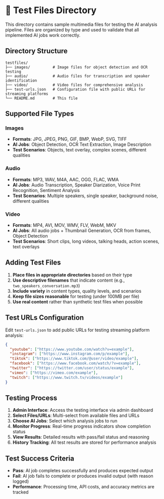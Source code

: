 # 🧪 Test Files Directory

This directory contains sample multimedia files for testing the AI analysis pipeline. Files are organized by type and used to validate that all implemented AI jobs work correctly.

## Directory Structure

```
testfiles/
├── images/          # Image files for object detection and OCR testing
├── audio/           # Audio files for transcription and speaker identification
├── video/           # Video files for comprehensive analysis
├── test-urls.json   # Configuration file with public URLs for streaming platforms
└── README.md        # This file
```

## Supported File Types

### Images
- **Formats**: JPG, JPEG, PNG, GIF, BMP, WebP, SVG, TIFF
- **AI Jobs**: Object Detection, OCR Text Extraction, Image Description
- **Test Scenarios**: Objects, text overlay, complex scenes, different qualities

### Audio
- **Formats**: MP3, WAV, M4A, AAC, OGG, FLAC, WMA
- **AI Jobs**: Audio Transcription, Speaker Diarization, Voice Print Recognition, Sentiment Analysis
- **Test Scenarios**: Multiple speakers, single speaker, background noise, different qualities

### Video
- **Formats**: MP4, AVI, MOV, WMV, FLV, WebM, MKV
- **AI Jobs**: All audio jobs + Thumbnail Generation, OCR from frames, Object Detection
- **Test Scenarios**: Short clips, long videos, talking heads, action scenes, text overlays

## Adding Test Files

1. **Place files in appropriate directories** based on their type
2. **Use descriptive filenames** that indicate content (e.g., `two_speakers_conversation.mp3`)
3. **Include variety** in content types, quality levels, and scenarios
4. **Keep file sizes reasonable** for testing (under 100MB per file)
5. **Use real content** rather than synthetic test files when possible

## Test URLs Configuration

Edit `test-urls.json` to add public URLs for testing streaming platform analysis:

```json
{
  "youtube": ["https://www.youtube.com/watch?v=example"],
  "instagram": ["https://www.instagram.com/p/example"],
  "tiktok": ["https://www.tiktok.com/@user/video/example"],
  "facebook": ["https://www.facebook.com/watch/?v=example"],
  "twitter": ["https://twitter.com/user/status/example"],
  "vimeo": ["https://vimeo.com/example"],
  "twitch": ["https://www.twitch.tv/videos/example"]
}
```

## Testing Process

1. **Admin Interface**: Access the testing interface via admin dashboard
2. **Select Files/URLs**: Multi-select from available files and URLs
3. **Choose AI Jobs**: Select which analysis jobs to run
4. **Monitor Progress**: Real-time progress indicators show completion status
5. **View Results**: Detailed results with pass/fail status and reasoning
6. **History Tracking**: All test results are stored for performance analysis

## Test Success Criteria

- **Pass**: AI job completes successfully and produces expected output
- **Fail**: AI job fails to complete or produces invalid output (with reason logged)
- **Performance**: Processing time, API costs, and accuracy metrics are tracked 